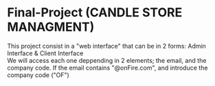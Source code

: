 # Final-Project  (CANDLE STORE MANAGMENT)
This project consist in a "web interface" that can be in 2 forms:
Admin Interface & Client Interface  
We will access each one deppending in 2 elements; the email, and the company code.
If the email contains "@onFire.com", and introduce the company code ("OF") 
